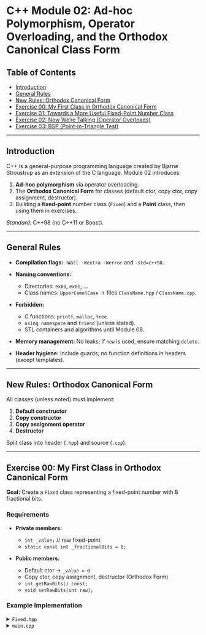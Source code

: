 # C++ Module 02: Ad-hoc Polymorphism, Operator Overloading, and the Orthodox Canonical Class Form

## Table of Contents

* [Introduction](#introduction)
* [General Rules](#general-rules)
* [New Rules: Orthodox Canonical Form](#new-rules-orthodox-canonical-form)
* [Exercise 00: My First Class in Orthodox Canonical Form](#exercise-00-my-first-class-in-orthodox-canonical-form)
* [Exercise 01: Towards a More Useful Fixed-Point Number Class](#exercise-01-towards-a-more-useful-fixed-point-number-class)
* [Exercise 02: Now We’re Talking (Operator Overloads)](#exercise-02-now-we%E2%80%99re-talking-operator-overloads)
* [Exercise 03: BSP (Point-in-Triangle Test)](#exercise-03-bsp-point-in-triangle-test)

---

## Introduction

C++ is a general-purpose programming language created by Bjarne Stroustrup as an extension of the C language. Module 02 introduces:

1. **Ad-hoc polymorphism** via operator overloading.
2. The **Orthodox Canonical Form** for classes (default ctor, copy ctor, copy assignment, destructor).
3. Building a **fixed-point** number class (`Fixed`) and a **Point** class, then using them in exercises.

*Standard:* C++98 (no C++11 or Boost).

---

## General Rules

* **Compilation flags:** `-Wall -Wextra -Werror` and `-std=c++98`.
* **Naming conventions:**

  * Directories: `ex00`, `ex01`, …
  * Class names: `UpperCamelCase` → files `ClassName.hpp` / `ClassName.cpp`.
* **Forbidden:**

  * C functions: `printf`, `malloc`, `free`.
  * `using namespace` and `friend` (unless stated).
  * STL containers and algorithms until Module 08.
* **Memory management:** No leaks; if `new` is used, ensure matching `delete`.
* **Header hygiene:** Include guards; no function definitions in headers (except templates).

---

## New Rules: Orthodox Canonical Form

All classes (unless noted) must implement:

1. **Default constructor**
2. **Copy constructor**
3. **Copy assignment operator**
4. **Destructor**

Split class into header (`.hpp`) and source (`.cpp`).

---

## Exercise 00: My First Class in Orthodox Canonical Form

**Goal:** Create a `Fixed` class representing a fixed-point number with 8 fractional bits.

### Requirements

* **Private members:**

  * `int _value;`  // raw fixed-point
  * `static const int _fractionalBits = 8;`
* **Public members:**

  * Default ctor → `_value = 0`
  * Copy ctor, copy assignment, destructor (Orthodox Form)
  * `int getRawBits() const;`
  * `void setRawBits(int raw);`

### Example Implementation

<details>
<summary><code>Fixed.hpp</code></summary>
```cpp
#ifndef FIXED_HPP
#define FIXED_HPP

class Fixed {
private:
int                 \_value;
static const int    \_fractionalBits = 8;
public:
Fixed();
Fixed(const Fixed& other);
Fixed& operator=(const Fixed& other);
\~Fixed();

```
int getRawBits() const;
void setRawBits(int raw);
```

};

\#endif // FIXED\_HPP

````
</details>

<details>
<summary><code>Fixed.cpp</code></summary>
```cpp
#include "Fixed.hpp"
#include <iostream>

Fixed::Fixed() : _value(0) {
    std::cout << "Default constructor called" << std::endl;
}

Fixed::Fixed(const Fixed& other) {
    std::cout << "Copy constructor called" << std::endl;
    *this = other;
}

Fixed& Fixed::operator=(const Fixed& other) {
    std::cout << "Copy assignment operator called" << std::endl;
    if (this != &other)
        _value = other.getRawBits();
    return *this;
}

Fixed::~Fixed() {
    std::cout << "Destructor called" << std::endl;
}

int Fixed::getRawBits() const {
    std::cout << "getRawBits member function called" << std::endl;
    return _value;
}

void Fixed::setRawBits(int raw) {
    _value = raw;
}
````

</details>

<details>
<summary><code>main.cpp</code></summary>
```cpp
#include <iostream>
#include "Fixed.hpp"

int main() {
Fixed a;
Fixed b(a);
Fixed c;
c = b;

```
std::cout << a.getRawBits() << std::endl;
std::cout << b.getRawBits() << std::endl;
std::cout << c.getRawBits() << std::endl;
return 0;
```

}

```
</details>

**Sample Output:**
```

Default constructor called
Copy constructor called
Copy assignment operator called
getRawBits member function called
0
getRawBits member function called
0
getRawBits member function called
0
Destructor called
Destructor called
Destructor called

````

---

## Exercise 01: Towards a More Useful Fixed-Point Number Class

**Enhancements:**
- **Constructors:**
  - `Fixed(int)` converts integer → fixed-point.
  - `Fixed(float)` converts float → fixed-point (use `roundf`).
- **Member functions:**
  - `float toFloat() const;`
  - `int toInt() const;`
- **Operator:**
  - Overload `<<` to output the float representation.

### Example Additions

```cpp
// In Fixed.hpp (inside class Fixed)
Fixed(int const intVal);
Fixed(float const floatVal);
float toFloat() const;
int toInt() const;

// Outside class
std::ostream& operator<<(std::ostream& os, Fixed const& fx);
````

```cpp
// In Fixed.cpp
#include <cmath>

Fixed::Fixed(int const intVal) {
    std::cout << "Int constructor called" << std::endl;
    _value = intVal << _fractionalBits;
}

Fixed::Fixed(float const floatVal) {
    std::cout << "Float constructor called" << std::endl;
    _value = roundf(floatVal * (1 << _fractionalBits));
}

float Fixed::toFloat() const {
    return static_cast<float>(_value) / (1 << _fractionalBits);
}

int Fixed::toInt() const {
    return _value >> _fractionalBits;
}

std::ostream& operator<<(std::ostream& os, Fixed const& fx) {
    os << fx.toFloat();
    return os;
}
```

**Usage Example:**

```cpp
Fixed a;
Fixed const b(10);
Fixed const c(42.42f);
Fixed const d(b);
a = Fixed(1234.4321f);

std::cout << "a is " << a << std::endl;
std::cout << "b is " << b << std::endl;
std::cout << "c is " << c << std::endl;
std::cout << "d is " << d << std::endl;

std::cout << "a is " << a.toInt() << " as integer" << std::endl;
```

**Expected Output:**

```
Int constructor called
Float constructor called
Copy constructor called
Copy assignment operator called
a is 1234.43
b is 10
c is 42.4219
d is 10
a is 1234 as integer
```

---

## Exercise 02: Now We’re Talking (Operator Overloads)

**Add to `Fixed` class:**

1. **Comparison operators:** `>`, `<`, `>=`, `<=`, `==`, `!=`.
2. **Arithmetic operators:** `+`, `-`, `*`, `/`.
3. **Increment/decrement:** pre- and post- `++`, `--`.
4. **Static min/max:**

   ```cpp
   static Fixed& min(Fixed& a, Fixed& b);
   static const Fixed& min(Fixed const& a, Fixed const& b);
   static Fixed& max(Fixed& a, Fixed& b);
   static const Fixed& max(Fixed const& a, Fixed const& b);
   ```

### Usage Example

```cpp
Fixed a;
Fixed const b(Fixed(5.05f) * Fixed(2));

std::cout << a << std::endl;    // 0
std::cout << ++a << std::endl;  // 0.00390625
std::cout << a << std::endl;    // 0.00390625
std::cout << a++ << std::endl;  // 0.00390625
std::cout << a << std::endl;    // 0.0078125

std::cout << b << std::endl;    // 10.1016
std::cout << Fixed::max(a, b) << std::endl; // 10.1016
```

> *Note:* Division by zero may crash.

---

## Exercise 03: BSP (Point-in-Triangle Test)

**Goal:** Determine if a point lies strictly inside a triangle (not on edges).

### `Point` Class (Orthodox Form)

```cpp
class Point {
private:
    Fixed const _x;
    Fixed const _y;
public:
    Point();
    Point(float x, float y);
    Point(Point const& other);
    Point& operator=(Point const& other);
    ~Point();

    Fixed getX() const;
    Fixed getY() const;
};
```

### `bsp` Function

```cpp
bool bsp(Point const a, Point const b, Point const c, Point const point);
```

Use barycentric technique or area comparisons:

```cpp
// Compute area of triangle
Fixed area = ...;
// Sum areas of sub-triangles and compare
```

### Test Example

```cpp
Point a(0, 0), b(10, 0), c(0, 10);
Point inside(3, 3);
Point outside(10, 10);

std::cout << std::boolalpha;
std::cout << bsp(a, b, c, inside)  << std::endl; // true
std::cout << bsp(a, b, c, outside) << std::endl; // false
```

